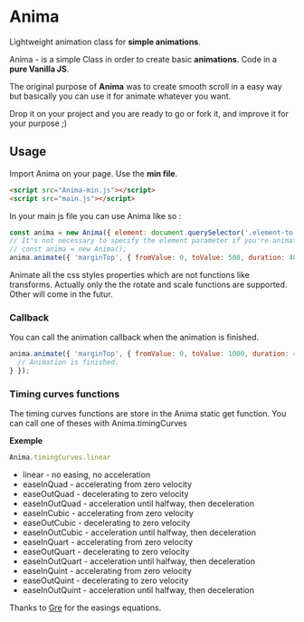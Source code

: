 # Anima
Lightweight animation class for **simple animations**.

Anima - is a simple Class in order to create basic **animations**.
Code in a **pure Vanilla JS**.

The original purpose of **Anima** was to create smooth scroll in a easy way but basically you can use it for animate whatever you want.

Drop it on your project and you are ready to go or fork it, and improve it for your purpose ;) 

## Usage

Import Anima on your page. Use the **min file**.
```html
<script src="Anima-min.js"></script>
<script src="main.js"></script>
```

In your main js file you can use Anima like so :
```javascript
const anima = new Anima({ element: document.querySelector('.element-to-animate') });
// It's not necessary to specify the element parameter if you're animating the scroll. just do :
// const anima = new Anima();
anima.animate({ 'marginTop', { fromValue: 0, toValue: 500, duration: 400, delay: 400, timingCurve: Anima.timingCurves.easeInOutCubic } });
```
Animate all the css styles properties which are not functions like transforms.
Actually only the the rotate and scale functions are supported. Other will come in the futur.

### Callback
You can call the animation callback when the animation is finished.
```javascript
anima.animate({ 'marginTop', { fromValue: 0, toValue: 1000, duration: 400, timingCurve: Anima.timingCurves.easeInOutCubic }, () => {
  // Animation is finished.
} });

```

### Timing curves functions
The timing curves functions are store in the Anima static get function.
You can call one of theses with Anima.timingCurves

**Exemple**
```javascript
Anima.timingCurves.linear
```

* linear - no easing, no acceleration
* easeInQuad - accelerating from zero velocity
* easeOutQuad - decelerating to zero velocity
* easeInOutQuad - acceleration until halfway, then deceleration
* easeInCubic - accelerating from zero velocity 
* easeOutCubic - decelerating to zero velocity 
* easeInOutCubic - acceleration until halfway, then deceleration 
* easeInQuart - accelerating from zero velocity 
* easeOutQuart - decelerating to zero velocity 
* easeInOutQuart - acceleration until halfway, then deceleration
* easeInQuint - accelerating from zero velocity
* easeOutQuint - decelerating to zero velocity 
* easeInOutQuint - acceleration until halfway, then deceleration 

Thanks to [Gre](https://gist.github.com/gre) for the easings equations.
